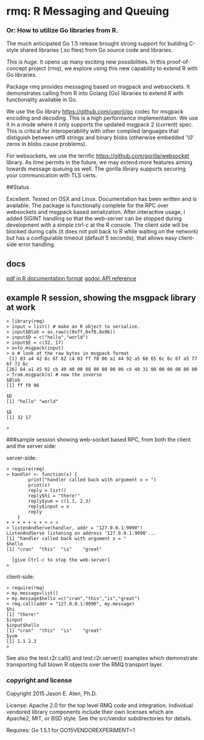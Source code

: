 # rmq: R Messaging and Queuing

### Or: How to utilize Go libraries from R.

The much anticipated Go 1.5 release brought strong support for building C-style shared libraries (.so files) from Go source code and libraries. 

*This is huge*. It opens up many exciting new possibilities. In this proof-of-concept project (rmq), we explore using this new capability to extend R with Go libraries.

Package rmq provides messaging based on msgpack and websockets. It demonstrates calling from R into Golang (Go) libraries to extend R with functionality available in Go.

We use the Go library https://github.com/ugorji/go codec for msgpack encoding and decoding. This is a high performance implementation. We use it in a mode where it only supports the updated msgpack 2 (current) spec. This is critical for interoperability with other compiled languages that distiguish between utf8 strings and binary blobs (otherwise embedded '\0' zeros in blobs cause problems).

For websockets, we use the terrific https://github.com/gorilla/websocket library. As time permits in the future, we may extend more features aiming towards message queuing as well. The gorilla library supports securing your communication with TLS certs.

##Status

Excellent. Tested on OSX and Linux. Documentation has been written and is available. The package is functionally complete for the RPC over websockets and msgpack based serialization.  After interactive usage, I added SIGINT handling so that the web-server can be stopped during development with a simple ctrl-c at the R console. The client side will be blocked during calls (it does not poll back to R while waiting on the network) but has a configurable timeout (default 5 seconds), that allows easy client-side error handling.

## docs

[pdf in R documentation format](https://github.com/glycerine/rmq/blob/master/man/rmq.pdf)
[godoc API reference](https://godoc.org/)


## example R session, showing the msgpack library at work

~~~
> library(rmq)
> input = list() # make an R object to serialize.
> input$Blob = as.raw(c(0xff,0xf0,0x06))
> input$D = c("hello","world")
> input$E = c(32, 17)
> o=to.msgpack(input)
> o # look at the raw bytes in msgpack format
 [1] 83 a4 42 6c 6f 62 c4 03 ff f0 06 a1 44 92 a5 68 65 6c 6c 6f a5 77 6f 72 6c
[26] 64 a1 45 92 cb 40 40 00 00 00 00 00 00 cb 40 31 00 00 00 00 00 00
> from.msgpack(o) # now the inverse
$Blob
[1] ff f0 06

$D
[1] "hello" "world"

$E
[1] 32 17

> 
~~~

###sample session showing web-socket based RPC, from both the client and the server side:

server-side:
~~~
> require(rmq) 
> handler <- function(x) {
        print("handler called back with argument x = ")
        print(x)
        reply = list()
        reply$hi = "there!"
        reply$yum = c(1.1, 2.3)
        reply$input = x
        reply
    }
+ + + + + + + + > > 
> listenAndServe(handler, addr = "127.0.0.1:9090")
ListenAndServe listening on address '127.0.0.1:9090'...
[1] "handler called back with argument x = "
$hello
[1] "cran"  "this"  "is"    "great"

  [give Ctrl-c to stop the web-server]
>
~~~

client-side:
~~~
> require(rmq)
> my.message=list()
> my.message$hello =c("cran","this","is","great")
> rmq.call(addr = "127.0.0.1:9090", my.message)
$hi
[1] "there!"
$input
$input$hello
[1] "cran"  "this"  "is"    "great"
$yum
[1] 1.1 2.3
> 
~~~

See also the test.r2r.call() and test.r2r.server() examples which demonstrate transporting full blown R objects over the RMQ transport layer.

### copyright and license

Copyright 2015 Jason E. Aten, Ph.D.

License: Apache 2.0 for the top level RMQ code and integration. Individual vendored library components include their own licenses which are Apache2, MIT, or BSD style. See the src/vendor subdirectories for details.

Requires: Go 1.5.1 for GO15VENDOREXPERIMENT=1
